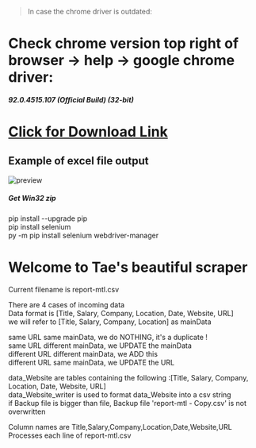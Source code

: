 >In case the chrome driver is outdated:

Check chrome version top right of browser -> help -> google chrome driver:
==========================================================================

##### 92.0.4515.107 (Official Build) (32-bit)

[Click for Download Link](https://sites.google.com/chromium.org/driver/downloads)
===================================================================

## Example of excel file output  
![preview](https://github.com/teatae/teatae.github.io/blob/main/preview.png?raw=true)  

##### Get Win32 zip

pip install --upgrade pip  
pip install selenium  
py -m pip install selenium webdriver-manager  

Welcome to Tae's beautiful scraper
==================================
Current filename is report-mtl.csv  

There are 4 cases of incoming data  
Data format is [Title, Salary, Company, Location, Date, Website, URL]  
we will refer to [Title, Salary, Company, Location] as mainData  

same URL same mainData, we do NOTHING, it's a duplicate !  
same URL different mainData, we UPDATE the mainData  
different URL different mainData, we ADD this  
different URL same mainData, we UPDATE the URL  

data_Website are tables containing the following :[Title, Salary, Company, Location, Date, Website, URL]  
data_Website_writer is used to format data_Website into a csv string  
if Backup file is bigger than file, Backup file 'report-mtl - Copy.csv' is not overwritten  

Column names are Title,Salary,Company,Location,Date,Website,URL  
Processes each line of report-mtl.csv  
